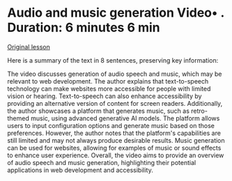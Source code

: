 # Audio and music generation Video• . Duration: 6 minutes 6 min

[Original lesson](https://www.coursera.org/learn/uol-web-development/lecture/dpvj3/audio-and-music-generation)

Here is a summary of the text in 8 sentences, preserving key information:

The video discusses generation of audio speech and music, which may be relevant to web development. The author explains that text-to-speech technology can make websites more accessible for people with limited vision or hearing. Text-to-speech can also enhance accessibility by providing an alternative version of content for screen readers. Additionally, the author showcases a platform that generates music, such as retro-themed music, using advanced generative AI models. The platform allows users to input configuration options and generate music based on those preferences. However, the author notes that the platform's capabilities are still limited and may not always produce desirable results. Music generation can be used for websites, allowing for examples of music or sound effects to enhance user experience. Overall, the video aims to provide an overview of audio speech and music generation, highlighting their potential applications in web development and accessibility.

